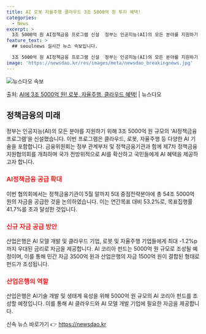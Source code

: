 ```yaml
---
title: AI 로봇 자율주행 클라우드 3조 5000억 원 투자 혜택!
categories:
  - News
excerpt: >
  3조 5000억 원 AI정책금융 프로그램 신설  정부는 인공지능(AI)의 모든 분야를 지원하기 위해 3조 5…
feature_text: >
  ## seoulnews 실시간 뉴스 속보입니다.

  3조 5000억 원 AI정책금융 프로그램 신설  정부는 인공지능(AI)의 모든 분야를 지원하기 위해 3조 5…
image: 'https://newsdao.kr/res/images/meta/newsdao_breakingnews.jpg'
---
```


![뉴스다오 속보](https://newsdao.kr/res/images/meta/newsdao_breakingnews.jpg)

<p>출처: <a href="https://newsdao.kr/4601" rel="dofollow">AI에 3조 5000억 원! 로봇, 자율주행, 클라우드 혜택!</a> | 뉴스다오</p>

<h2 data-ke-size="size26">정책금융의 미래</h2>
<p data-ke-size="size16">정부는 인공지능(AI)의 모든 분야를 지원하기 위해 3조 5000억 원 규모의 ‘AI정책금융 프로그램’을 신설했습니다. 이번 프로그램은 클라우드, 로봇, 자율주행 등 다양한 AI 기술을 포함합니다. 금융위원회는 정부 관계부처 및 정책금융기관과 함께 제7차 정책금융지원협의회를 개최하며 국가 전방위적으로 AI를 확산하고 국민들에게 AI 혜택을 제공하고자 합니다.</p>

<h3><b><span style="color: #ee2323;">AI정책금융 공급 확대</span></b></h3>
<p data-ke-size="size16">이번 협의회에서는 정책금융기관이 5월 말까지 5대 중점전략분야에 총 54조 5000억 원의 자금을 공급한 것을 논의하였습니다. 이는 연간목표 대비 53.2%로, 목표집행률 41.7%를 초과 달성한 것입니다.</p>

<h3><b><span style="color: #ee2323;">신규 자금 공급 방안</span></b></h3>
<p data-ke-size="size16">산업은행은 AI 모델 개발 및 클라우드 기업, 로봇 및 자율주행 기업들에게 최대 -1.2%p까지 우대된 금리로 자금을 제공합니다. AI 코리아 펀드는 5000억 원 규모로 조성될 예정이며, 이를 통해 민간 자금 3500억 원과 산업은행의 자금 1500억 원이 결합된 형태로 펀드가 조성됩니다.</p>

<h3><b><span style="color: #ee2323;">산업은행의 역할</span></b></h3>
<p data-ke-size="size16">산업은행은 AI기술 개발 및 생태계 육성을 위해 5000억 원 규모의 AI 코리아 펀드를 조성할 예정입니다. 이를 통해 AI 클라우드와 AI 모델 개발 기업에 필요한 자금을 제공합니다.</p>
 

신속 뉴스 바로가기 👉 <a href="https://newsdao.kr" rel="dofollow">https://newsdao.kr</a>


